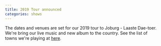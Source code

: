 ```yaml
---
title: 2019 Tour announced
categories: shows
---
```


The dates and venues are set for our 2019 tour to Joburg - Laaste Dae-toer. We're bring our live music and new album to the country. See the list of towns we're playing at <a href="{% link _shows/2019_april_tour.md %}">here</a>.
